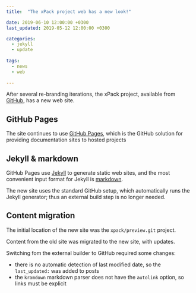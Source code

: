 ```yaml
---
title:  "The xPack project web has a new look!"

date: 2019-06-10 12:00:00 +0300
last_updated: 2019-05-12 12:00:00 +0300

categories: 
  - jekyll 
  - update
  
tags:
  - news
  - web
  
---
```


After several re-branding iterations, the xPack project, available from 
[GitHub](https://github.com/xpack), has a new web site.

## GitHub Pages

The site continues to use [GitHub Pages](https://pages.github.com), 
which is the GitHub solution for providing documentation sites to hosted 
projects

## Jekyll & markdown

GitHub Pages use [Jekyll](http://jekyllrb.com) to generate static web 
sites, and the most convenient input format for Jekyll is 
[markdown](http://daringfireball.net/projects/markdown/syntax).

The new site uses the standard GitHub setup, which automatically runs
the Jekyll generator; thus an external build step is no longer needed.

## Content migration

The initial location of the new site was the `xpack/preview.git` project.

Content from the old site was migrated to the new site, with updates.

Switching fom the external builder to GitHub required some changes:

- there is no automatic detection of last modified date, so 
  the `last_updated:` was added to posts
- the `kramdown` markdown parser does not have the `autolink` option, so
  links must be explicit

  